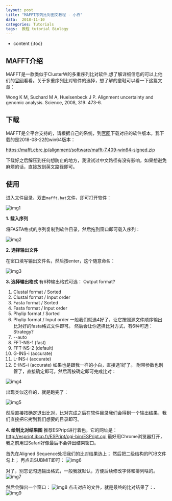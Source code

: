 ```yaml
---
layout: post
title: "MAFFT序列比对图文教程 - 小白"
data:  2018-11-10
categories: Tutorials
tags:  教程 tutorial Biology
---
```


* content
{:toc}
## MAFFT介绍

MAFFT是一款类似于ClusterW的多重序列比对软件,想了解详细信息的可以上他们的[官网](https://mafft.cbrc.jp/alignment/software/)看看。关于多重序列比对软件的选择，想了解的童鞋可以看一下这篇文章：

Wong K M, Suchard M A, Huelsenbeck J P. Alignment uncertainty and genomic analysis. Science, 2008, 319: 473-6.

## 下载

MAFFT是全平台支持的，请根据自己的系统，到[官网](https://mafft.cbrc.jp/alignment/software/)下载对应的软件版本。我下载的是2018-08-22的win64版本：

https://mafft.cbrc.jp/alignment/software/mafft-7.409-win64-signed.zip

下载好之后解压到任何想防止的地方，我没试过中文路径有没有影响，如果想避免麻烦的话，直接放到英文路径即可。

## 使用

进入文件目录，双击`mafft.bat`文件，即可打开软件：

![img1](https://raw.githubusercontent.com/stogqy/stogqy.github.io/master/_posts/Pics/20181110/1.PNG)

**1. 载入序列**

将FASTA格式的序列复制到软件目录，然后拖到窗口即可载入序列：

![img2](https://raw.githubusercontent.com/stogqy/stogqy.github.io/master/_posts/Pics/20181110/2.PNG)

**2. 选择输出文件**

在窗口填写输出文件名，然后按enter，这个随意命名：

![img3](https://raw.githubusercontent.com/stogqy/stogqy.github.io/master/_posts/Pics/20181110/3.PNG)

**3. 选择输出格式**
有6种输出格式可选：
Output format?
  1. Clustal format / Sorted
  2. Clustal format / Input order
  3. Fasta format   / Sorted
  4. Fasta format   / Input order
  5. Phylip format  / Sorted
  6. Phylip format  / Input order
一般我们就选4好了，让它按照源文件顺序输出比对好的fasta格式文件即可。
然后会让你选择比对方式，有6种可选：
Strategy?
  1. --auto
  2. FFT-NS-1 (fast)
  3. FFT-NS-2 (default)
  4. G-INS-i  (accurate)
  5. L-INS-i  (accurate)
  6. E-INS-i  (accurate)
如果也是跟我一样的小白，直接选1好了。
附带参数也别管了，直接确定即可。然后再按确定即可完成比对：

![img4](https://raw.githubusercontent.com/stogqy/stogqy.github.io/master/_posts/Pics/20181110/4.PNG)

出现类似这样的，就是跑完了：

![img5](https://raw.githubusercontent.com/stogqy/stogqy.github.io/master/_posts/Pics/20181110/5.PNG)

然后直接按确定退出比对，比对完成之后在软件目录我们会得到一个输出结果，我们直接把它拷到我们想要的目录即可。

**4. 绘制比对结果图**
推荐ESPript进行着色，它的网址是：
http://espript.ibcp.fr/ESPript/cgi-bin/ESPript.cgi
最好用Chrome浏览器打开，我之前用过Safari好像最后不会弹出结果窗口。

首先在Aligned Sequence处把我们的比对结果选上；
然后把二级结构的PDB文件勾上；
再点击SUBMIT即可：
![img6](https://raw.githubusercontent.com/stogqy/stogqy.github.io/master/_posts/Pics/20181110/6.PNG)

对了，别忘记勾选输出格式，一般我就默认，方便后续修改字体和排列啥的。
![img7](https://raw.githubusercontent.com/stogqy/stogqy.github.io/master/_posts/Pics/20181110/7.PNG)

然后会弹出一个窗口：
![img8](https://raw.githubusercontent.com/stogqy/stogqy.github.io/master/_posts/Pics/20181110/8.PNG)
点击对应的文件，就是最终的比对结果了：、
![img9](https://raw.githubusercontent.com/stogqy/stogqy.github.io/master/_posts/Pics/20181110/9.PNG)
